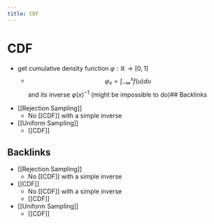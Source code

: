 ```yaml
---
title: CDF
---
```


# CDF
- get cumulative density function $\varphi : \mathbb{R} \rightarrow [0,1]$
	- $$\varphi_{x} = \int_{-\infty}^{x}f(u)du$$ and its inverse $\varphi(x)^{-1}$ (might be impossible to do)## Backlinks
* [[Rejection Sampling]]
	* No [[CDF]] with a simple inverse
* [[Uniform Sampling]]
	* [[CDF]]

## Backlinks
* [[Rejection Sampling]]
	* No [[CDF]] with a simple inverse
* [[CDF]]
	* No [[CDF]] with a simple inverse
	* [[CDF]]
* [[Uniform Sampling]]
	* [[CDF]]

